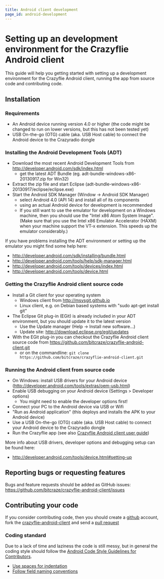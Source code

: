 ```yaml
---
title: Android client development
page_id: android-development
---
```


# Setting up an development environment for the Crazyflie Android client 
This guide will help you getting started with setting up a development environment for the Crazyflie Android client, running the app from source code and contributing code.

## Installation 

### Requirements 
  * An Android device running version 4.0 or higher (the code might be changed to run on lower versions, but this has not been tested yet)
  * USB On-the-go (OTG) cable (aka. USB Host cable) to connect the Android device to the Crazyradio dongle

### Installing the Android Development Tools (ADT) 
  - Download the most recent Android Development Tools from http://developer.android.com/sdk/index.html
    * get the latest ADT Bundle (eg. adt-bundle-windows-x86-20130917.zip for Win32)
  - Extract the zip file and start Eclipse (adt-bundle-windows-x86-20130917/eclipse/eclipse.exe)
  - Start the Android SDK Manager (Window -> Android SDK Manager)
    * select Android 4.0 (API 14) and install all of its components
    * using an actual Android device for development is recommended
    * If you still want to use the emulator for development on a Windows machine, then you should use the "Intel x86 Atom System Image".  (Make sure that you use the Intel x86 Emulator Accelerator (HAXM) when your machine support the VT-x extension. This speeds up the emulator considerably.)

If you have problems installing the ADT environment or setting up the emulator you might find some help here:
  * http://developer.android.com/sdk/installing/bundle.html
  * http://developer.android.com/tools/help/sdk-manager.html
  * http://developer.android.com/tools/devices/index.html
  * http://developer.android.com/tools/device.html

### Getting the Crazyflie Android client source code 
  - Install a Git client for your operating system
    * Windows client from http://msysgit.github.io
    * Linux client, e.g. on Debian based systems with "sudo apt-get install git"
  - The Eclipse Git plug-in (EGit) is already included in your ADT environment, but you should update it to the latest version
    * Use the Update manager (Help -> Install new software...)
    * Update site: http://download.eclipse.org/egit/updates
  - With the EGit plug-in you can checkout the Crazyflie Android client source code from https://github.com/bitcraze/crazyflie-android-client.git
    * or on the commandline: ```git clone https://github.com/bitcraze/crazyflie-android-client.git```

### Running the Android client from source code 
  - On Windows: install USB drivers for your Android device (http://developer.android.com/tools/extras/oem-usb.html)
  - Enable USB debugging on your Android device (Settings > Developer options)
    * You might need to enable the developer options first!
  - Connect your PC to the Android device via USB or Wifi
  - "Run as Android application" (this deploys and installs the APK to your Android device)
  - Use a USB On-the-go (OTG) cable (aka. USB Host cable) to connect your Android device to the Crazyradio dongle
  - Run the Crazyflie app (see also [Crazyflie Android client user guide](/docs/userguides/user-instructions.md))

More info about USB drivers, developer options and debugging setup can be found here:
  * http://developer.android.com/tools/device.html#setting-up

## Reporting bugs or requesting features 
Bugs and feature requests should be added as GitHub issues: https://github.com/bitcraze/crazyflie-android-client/issues

## Contributing your code 
If you consider contributing code, then you should create a [github](https://github.com) account, fork the [crazyflie-android-client](https://github.com/bitcraze/crazyflie-android-client) and send a [pull request](https://github.com/bitcraze/crazyflie-android-client/pulls)

### Coding standard 
Due to a lack of time and laziness the code is still messy, but in general the coding style should follow the [Android Code Style Guidelines for Contributors](http://source.android.com/source/code-style.html).

  * [Use spaces for indentation](http://source.android.com/source/code-style.html#use-spaces-for-indentation)
  * [Follow field naming conventions](http://source.android.com/source/code-style.html#follow-field-naming-conventions)
